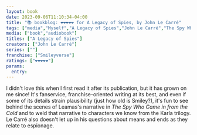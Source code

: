 ```yaml
---
layout: book
date: 2023-09-06T11:10:34-04:00
title: "📚 bookblog: ❤️❤️❤️❤️❤️ for A Legacy of Spies, by John Le Carré"
tags: ["media","Myself","A Legacy of Spies","John Le Carré","The Spy Who Came in from the Cold","George Smiley","Karla"]
media: ["book","audiobook"]
titles: ["A Legacy of Spies"]
creators: ["John Le Carré"]
series: [""]
franchise: ["Smileyverse"]
ratings: ["❤️❤️❤️❤️❤️"]
params:
  entry:
---
```

I didn't love this when I first read it after its publication, but it has grown on me since! It's fanservice, franchise-oriented writing at its best, and even if some of its details strain plausibility (just how old is Smiley?), it's fun to see behind the scenes of Leamas's narrative in *The Spy Who Came in from the Cold* and to weld that narrative to characters we know from the Karla trilogy. Le Carré also doesn't let up in his questions about means and ends as they relate to espionage.
